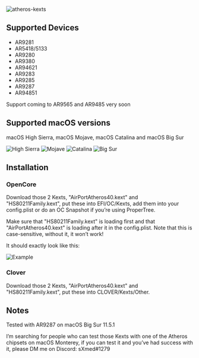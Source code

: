![atheros-kexts](https://user-images.githubusercontent.com/73723350/131275377-7b12997a-0dd0-43a8-9ff2-13a7902a0497.png)

## Supported Devices

- AR9281
- AR5418/5133
- AR9280 
- AR9380
- AR94621
- AR9283
- AR9285
- AR9287
- AR94851

Support coming to AR9565 and AR9485 very soon

## Supported macOS versions

macOS High Sierra, macOS Mojave, macOS Catalina and macOS Big Sur

![High Sierra](https://user-images.githubusercontent.com/73723350/132761234-e861613d-de45-4184-8df3-0719bc75cbf8.png) ![Mojave](https://user-images.githubusercontent.com/73723350/132761272-c6419531-7a0f-4e5a-8de8-3879b7e76fb7.png) ![Catalina](https://user-images.githubusercontent.com/73723350/132761288-e9fd03c7-b40f-48d8-82ce-e0bd0f0656fd.png) ![Big Sur](https://user-images.githubusercontent.com/73723350/132761312-25d70372-b207-4296-b151-77af511273a2.png)

## Installation
### OpenCore
Download those 2 Kexts, "AirPortAtheros40.kext" and "HS80211Family.kext", put these into EFI/OC/Kexts, add them into your config.plist or do an OC Snapshot if you’re using ProperTree. 

Make sure that "HS80211Family.kext" is loading first and that "AirPortAtheros40.kext" is loading after it in the config.plist. 
Note that this is case-sensitive, without it, it won’t work!

It should exactly look like this:

![Example](https://user-images.githubusercontent.com/73723350/131271107-abe28193-fd69-4ad6-ab0c-51a306b68928.png)

### Clover 
Download those 2 Kexts, "AirPortAtheros40.kext" and "HS80211Family.kext", put these into CLOVER/Kexts/Other.

## Notes
Tested with AR9287 on macOS Big Sur 11.5.1

I’m searching for people who can test those Kexts with one of the Atheros chipsets on macOS Monterey, if you can test it and you’ve had success with it, please DM me on Discord: sXmed#1279
